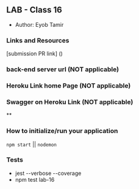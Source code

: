 ## LAB - Class 16

* Author: Eyob Tamir

### Links and Resources
[submission PR link] () 

### back-end server url (NOT applicable)


### Heroku Link home Page (NOT applicable)


### Swagger on Heroku Link (NOT applicable)
**


### How to initialize/run your application 
 `npm start` || `nodemon`

### Tests
* jest --verbose --coverage
* npm test lab-16